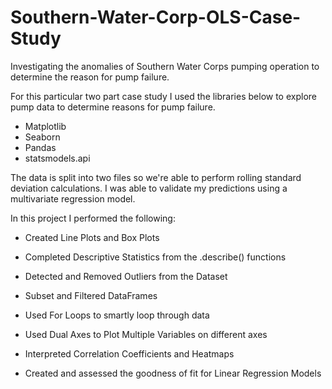 # Southern-Water-Corp-OLS-Case-Study
Investigating the anomalies of Southern Water Corps pumping operation to determine the reason for pump failure.


For this particular two part case study I used the libraries below to explore pump data to determine reasons for pump failure.

- Matplotlib
- Seaborn 
- Pandas 
- statsmodels.api 

The data is split into two files so we're able to perform rolling standard deviation calculations. I was able to validate my predictions using a multivariate regression model. 


In this project I performed the following: 

- Created Line Plots and Box Plots

- Completed Descriptive Statistics from the .describe() functions

- Detected and Removed Outliers from the Dataset

- Subset and Filtered DataFrames

- Used For Loops to smartly loop through data

- Used Dual Axes to Plot Multiple Variables on different axes

- Interpreted Correlation Coefficients and Heatmaps

- Created and assessed the goodness of fit for Linear Regression Models
